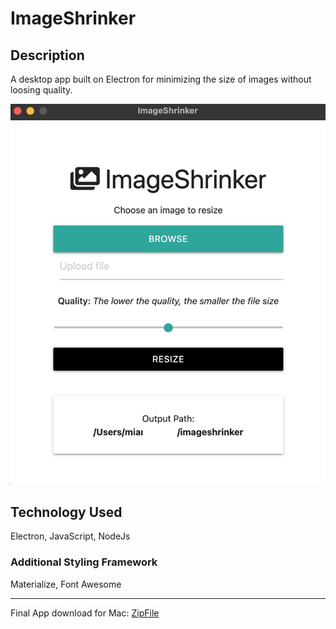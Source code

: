 # ImageShrinker


## Description 

A desktop app built on Electron for minimizing the size of images without loosing quality. 


![Main View](https://github.com/miadugas/ImageShrinker/blob/main/assets/imageShrinker.png)


## Technology Used
Electron, JavaScript, NodeJs


### Additional Styling Framework
Materialize, Font Awesome

<hr>

Final App download for Mac:
[ZipFile](https://drive.google.com/file/d/1W6VKhybXYeOoGWOHXsdQjZ_OwjRXyEe2/view?usp=sharing)





